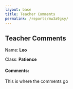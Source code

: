 ```yaml
---
layout: base
title: Teacher Comments
permalink: /reports/mw3a9gsy/
---
```



## Teacher Comments

Name: **Leo**

Class: **Patience**

#### Comments:

This is where the comments go
